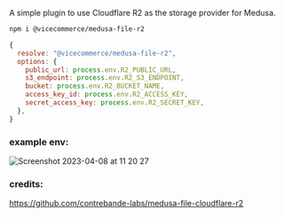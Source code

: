 A simple plugin to use Cloudflare R2 as the storage provider for Medusa.

```bash
npm i @vicecommerce/medusa-file-r2
```

```javascript
{
  resolve: "@vicecommerce/medusa-file-r2",
  options: {
    public_url: process.env.R2_PUBLIC_URL,
    s3_endpoint: process.env.R2_S3_ENDPOINT,
    bucket: process.env.R2_BUCKET_NAME,
    access_key_id: process.env.R2_ACCESS_KEY,
    secret_access_key: process.env.R2_SECRET_KEY,
  },
}
```

### example env:

![Screenshot 2023-04-08 at 11 20 27](https://user-images.githubusercontent.com/67194087/230713938-61084b23-f42e-45bf-afd1-7073259309d1.jpg)



### credits:
https://github.com/contrebande-labs/medusa-file-cloudflare-r2
